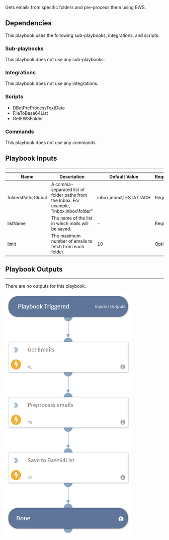 Gets emails from specific folders and pre-process them using EWS. 

## Dependencies
This playbook uses the following sub-playbooks, integrations, and scripts.

### Sub-playbooks
This playbook does not use any sub-playbooks.

### Integrations
This playbook does not use any integrations.

### Scripts
* DBotPreProcessTextData
* FileToBase64List
* GetEWSFolder

### Commands
This playbook does not use any commands.

## Playbook Inputs
---

| **Name** | **Description** | **Default Value** | **Required** |
| --- | --- | --- | --- | 
| foldersPathsGlobal | A comma-separated list of folder paths from the Inbox. For example, "inbox,inbox\folder" | inbox,inbox\TESTATTACH |Required |
| listName | The name of the list in which mails will be saved. | - |Required |
| limit | The maximum number of emails to fetch from each folder. | 10 | Optional |

## Playbook Outputs
---
There are no outputs for this playbook.

![Get_Mails_By_Folder_Pathes](https://github.com/ElazarK/content-docs/blob/master/images/playbooks/Get_Mails_By_Folder_Pathes.png)
